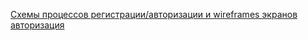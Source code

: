 [Схемы процессов регистрации/авторизации и wireframes экранов авторизация](https://www.figma.com/file/GVpzCSBujwxqDSh61MVaSA/Untitled?node-id=110-130&t=4ptqDFgNwgtmmwRn-4)
